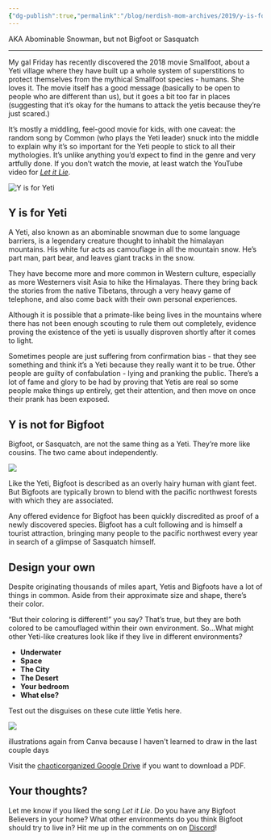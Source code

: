 ```yaml
---
{"dg-publish":true,"permalink":"/blog/nerdish-mom-archives/2019/y-is-for-yeti/","title":"Y is for Yeti","noteIcon":"","created":"","updated":""}
---
```



AKA Abominable Snowman, but not Bigfoot or Sasquatch

* * *

My gal Friday has recently discovered the 2018 movie Smallfoot, about a Yeti village where they have built up a whole system of superstitions to protect themselves from the mythical Smallfoot species - humans. She loves it. The movie itself has a good message (basically to be open to people who are different than us), but it goes a bit too far in places (suggesting that it’s okay for the humans to attack the yetis because they’re just scared.) 

It’s mostly a middling, feel-good movie for kids, with one caveat: the random song by Common (who plays the Yeti leader) snuck into the middle to explain why it’s so important for the Yeti people to stick to all their mythologies. It’s unlike anything you’d expect to find in the genre and very artfully done. If you don’t watch the movie, at least watch the YouTube video for [_Let it Lie_](https://www.youtube.com/watch?v=dascPTBaGOA).

![Y is for Yeti](https://lh4.googleusercontent.com/YQAffX-wTMVrQfpeklZ_KUCtavNb1tI7vY3L0uStg9_D70N3IzFUVNbtDsYZvyINjKysg1vZlkip4sedQ7VPvW3RTCz6OX5Gr1FBC0PSHhmtA7uBsR8J6Q2dCispl4czWk_2M5lH)

## **Y is for Yeti**

A Yeti, also known as an abominable snowman due to some language barriers, is a legendary creature thought to inhabit the himalayan mountains. His white fur acts as camouflage in all the mountain snow. He’s part man, part bear, and leaves giant tracks in the snow.

They have become more and more common in Western culture, especially as more Westerners visit Asia to hike the Himalayas. There they bring back the stories from the native Tibetans, through a very heavy game of telephone, and also come back with their own personal experiences. 

Although it is possible that a primate-like being lives in the mountains where there has not been enough scouting to rule them out completely, evidence proving the existence of the yeti is usually disproven shortly after it comes to light. 

Sometimes people are just suffering from confirmation bias - that they see something and think it’s a Yeti because they really want it to be true. Other people are guilty of confabulation - lying and pranking the public. There’s a lot of fame and glory to be had by proving that Yetis are real so some people make things up entirely, get their attention, and then move on once their prank has been exposed.

## **Y is not for Bigfoot**

Bigfoot, or Sasquatch, are not the same thing as a Yeti. They’re more like cousins. The two came about independently.

![](https://lh4.googleusercontent.com/fUo4cQ9C6QHDOAwku3iyGPeRCC7o_5RQiUxWlgJvRpiOsNdwGIoHVMRSMQy03frCb81SN_DNLMvBcS1Cy7IsSk1dfCy4LmZ8sKXMZgPQMNSpr29c3gG7SnPmRowECalPUphk65Rk)

Like the Yeti, Bigfoot is described as an overly hairy human with giant feet. But Bigfoots are typically brown to blend with the pacific northwest forests with which they are associated. 

Any offered evidence for Bigfoot has been quickly discredited as proof of a newly discovered species. Bigfoot has a cult following and is himself a tourist attraction, bringing many people to the pacific northwest every year in search of a glimpse of Sasquatch himself.

## **Design your own**

Despite originating thousands of miles apart, Yetis and Bigfoots have a lot of things in common. Aside from their approximate size and shape, there’s their color.

“But their coloring is different!” you say? That’s true, but they are both colored to be camouflaged within their own environment. So...What might other Yeti-like creatures look like if they live in different environments?

- **Underwater**
- **Space**
- **The City**
- **The Desert**
- **Your bedroom**
- **What else?**

Test out the disguises on these cute little Yetis here. 

![](https://lh5.googleusercontent.com/Hs5FFv8jUoJfGm2rLlDYKvS21jcTQdzpr9gaXd-xSvNx5-Ae5bRAegMA4hVu02xDcXDWfZm9eJrxYP0Yems4SpB2buOnqqekBsVzPLh8QvYSh76R9KIMrxh_PIz0XOlM3WDDQCjI)

illustrations again from Canva because I haven't learned to draw in the last couple days

Visit the [chaoticorganized Google Drive](https://drive.google.com/open?id=1N-qQVCEgaRAkCd9WQdkLAbRxncAS-y87) if you want to download a PDF.

## **Your thoughts?**

Let me know if you liked the song _Let it Lie_. Do you have any Bigfoot Believers in your home? What other environments do you think Bigfoot should try to live in? Hit me up in the comments on on [Discord](https://discord.gg/JkPbnhb)!

